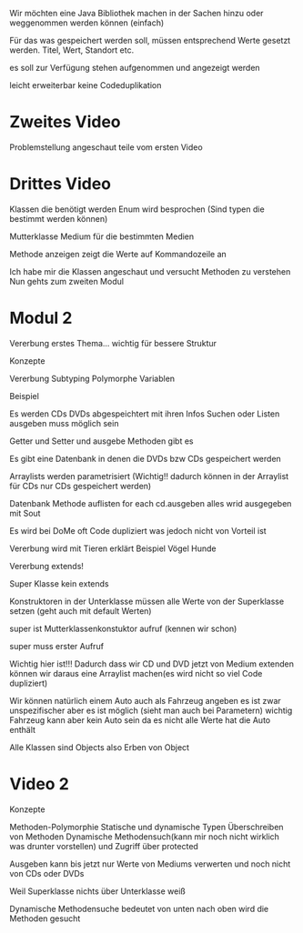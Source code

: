 Wir möchten eine Java Bibliothek machen in der Sachen hinzu oder weggenommen werden können (einfach)

Für das was gespeichert werden soll, müssen entsprechend Werte gesetzt werden.
Titel, Wert, Standort etc.

es soll zur Verfügung stehen aufgenommen und angezeigt werden 

leicht erweiterbar keine Codeduplikation

# Zweites Video

Problemstellung angeschaut teile vom ersten Video

# Drittes Video

Klassen die benötigt werden
Enum wird besprochen (Sind typen die bestimmt werden können)

Mutterklasse Medium für die bestimmten Medien

Methode anzeigen zeigt die Werte auf Kommandozeile an

Ich habe mir die Klassen angeschaut und versucht Methoden zu verstehen Nun gehts zum zweiten Modul

# Modul 2

Vererbung erstes Thema... wichtig für bessere Struktur 

Konzepte

Vererbung
Subtyping
Polymorphe Variablen 

Beispiel

Es werden CDs DVDs abgespeichtert mit ihren Infos 
Suchen oder Listen ausgeben muss möglich sein

Getter und Setter und ausgebe Methoden gibt es 

Es gibt eine Datenbank in denen die DVDs bzw CDs gespeichert werden

Arraylists werden parametrisiert (Wichtig!! dadurch können in der Arraylist für CDs nur CDs gespeichert werden)


Datenbank Methode auflisten for each cd.ausgeben alles wrid ausgegeben mit Sout

Es wird bei DoMe oft Code dupliziert was jedoch nicht von Vorteil ist

Vererbung wird mit Tieren erklärt Beispiel Vögel Hunde 

Vererbung extends!

Super Klasse kein extends

Konstruktoren in der Unterklasse müssen alle Werte von der Superklasse setzen (geht auch mit default Werten)

super ist Mutterklassenkonstuktor aufruf (kennen wir schon)

super muss erster Aufruf

Wichtig hier ist!!! Dadurch dass wir CD und DVD jetzt von Medium extenden können wir daraus eine Arraylist machen(es wird nicht so viel Code dupliziert)

Wir können natürlich einem Auto auch als Fahrzeug angeben es ist zwar unspezifischer aber es ist möglich (sieht man auch bei Parametern)
wichtig Fahrzeug kann aber kein Auto sein da es nicht alle Werte hat die Auto enthält

Alle Klassen sind Objects also Erben von Object

# Video 2

Konzepte

Methoden-Polymorphie
Statische und dynamische Typen
Überschreiben von Methoden
Dynamische Methodensuch(kann mir noch nicht wirklich was drunter vorstellen)
und Zugriff über protected

Ausgeben kann bis jetzt nur Werte von Mediums verwerten und  noch nicht von CDs oder DVDs

Weil Superklasse nichts über Unterklasse weiß

Dynamische Methodensuche bedeutet von unten nach oben wird die Methoden gesucht
